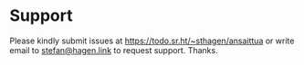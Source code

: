 # Support

Please kindly submit issues at https://todo.sr.ht/~sthagen/ansaittua or write email to stefan@hagen.link to request support. Thanks.
